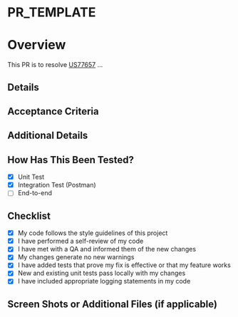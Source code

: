 # PR_TEMPLATE

# Overview
This PR is to resolve  [US77657]() ...

## Details


## Acceptance Criteria


## Additional Details



## How Has This Been Tested?

- [x] Unit Test
- [x] Integration Test (Postman)
- [ ] End-to-end

## Checklist

- [x] My code follows the style guidelines of this project
- [x] I have performed a self-review of my code
- [x] I have met with a QA and informed them of the new changes
- [x] My changes generate no new warnings
- [x] I have added tests that prove my fix is effective or that my feature works
- [x] New and existing unit tests pass locally with my changes
- [x] I have included appropriate logging statements in my code

## Screen Shots or Additional Files (if applicable)


